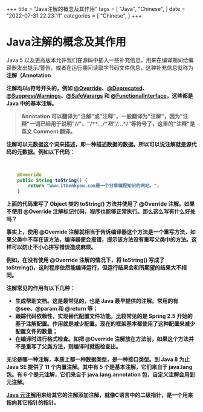 

+++
title = "Java注解的概念及其作用"
tags = [
"Java",
"Chinese",
]
date = "2022-07-31 22:23:11"
categories = [
"Chinese",
]
+++

# Java注解的概念及其作用
    



Java 5 以及更高版本允许我们在源码中插入一些补充信息，用来在编译期间给编译器发出提示/警告，或者在运行期间读取字节码文件信息，这种补充信息就称为<strong>注解（Annotation






注解均以<code>@</code>符号开头的，例如
[@Override](view/fl0yt9.html)、[@Deprecated](view/obty18.html)、[@SuppressWarnings](view/5tb54h.html)、[@SafeVarargs](view/otty5v.html)
和 [@FunctionalInterface](view/ilty98.html)，这些都是 Java 中的基本注解。  

> Annotation
> 可以翻译为"注解"或"注释"，一般翻译为"注解"，因为"注释"一词已经用于说明"//"、"/**...*/"和"/*...*/"等符号了，这里的"注释"是英文
> Comment 翻译。

注解可以元数据这个词来描述，即一种描述数据的数据。所以可以说注解就是源代码的元数据。例如以下代码：  


```java
    
    
    @Override
    public String toString() {
        return "www.itbenkyou.com是一个分享编程知识的网站。";
    }
```

上面的代码重写了 Object 类的 toString() 方法并使用了 @Override 注解。如果不使用 @Override
注解标记代码，程序也能够正常执行。那么这么写有什么好处吗？  
  
事实上，使用 @Override
注解就相当于告诉编译器这个方法是一个重写方法，如果父类中不存在该方法，编译器便会报错，提示该方法没有重写父类中的方法。这样可以防止不小心拼写错误造成麻烦。  
  
例如，在没有使用 @Override 注解的情况下，将 toString() 写成了
toStrring()，这时程序依然能编译运行，但运行结果会和所期望的结果大不相同。  
  
注解常见的作用有以下几种：

  * 生成帮助文档。这是最常见的，也是 Java 最早提供的注解。常用的有 @see、@param 和 @return 等；
  * 跟踪代码依赖性，实现替代配置文件功能。比较常见的是 Spring 2.5 开始的基于注解配置。作用就是减少配置。现在的框架基本都使用了这种配置来减少配置文件的数量；
  * 在编译时进行格式检查。如把 @Override 注解放在方法前，如果这个方法并不是重写了父类方法，则编译时就能检查出。

  
无论是哪一种注解，本质上都一种数据类型，是一种接口类型。到 Java 8 为止 Java SE 提供了 11 个内置注解。其中有 5
个是基本注解，它们来自于 java.lang 包。有 6 个是元注解，它们来自于 java.lang.annotation 包，自定义注解会用到元注解。  
  
[Java 元注解](view/1b0c2g.html)用来给其它的注解添加注解，就像C语言中的二级指针，是一个用来指向其它指针的指针。  

